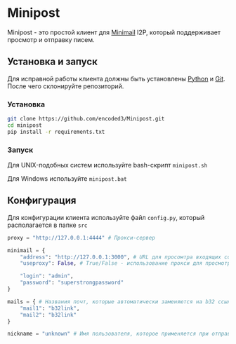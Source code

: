 # Minipost
Minipost - это простой клиент для [Minimail](https://github.com/Grisshink/minimail/) I2P, который поддерживает просмотр и отправку писем.

## Установка и запуск

Для исправной работы клиента должны быть установлены [Python](https://www.python.org/downloads/) и [Git](https://git-scm.com/downloads). После чего склонируйте репозиторий.

### Установка

```bash
git clone https://github.com/encoded3/Minipost.git
cd minipost
pip install -r requirements.txt
```

### Запуск
Для UNIX-подобных систем используйте bash-скрипт `minipost.sh`

Для Windows используйте `minipost.bat`


## Конфигурация
Для конфигурации клиента используйте файл `config.py`, который располагается в папке  `src`

```python
proxy = "http://127.0.0.1:4444" # Прокси-сервер

minimail = {
    "address": "http://127.0.0.1:3000", # URL для просомтра входящих сообщений
    "useproxy": False, # True/False - использование прокси для просмотра входящих сообщений

    "login": "admin",
    "password": "superstrongpassword"
}

mails = { # Названия почт, которые автоматически заменяются на b32 ссылку
    "mail1": "b32link",
    "mail2": "b32link"
}

nickname = "unknown" # Имя пользователя, которое применяется при отправки сообщений
```
